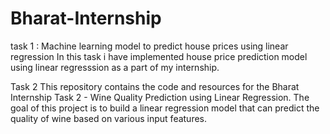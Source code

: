 # Bharat-Internship
task 1 : Machine learning model to predict house prices using linear regression
In this task i have implemented house price prediction model using linear regresssion as a part of my internship.

Task 2 
This repository contains the code and resources for the Bharat Internship Task 2 - Wine Quality Prediction using Linear Regression. The goal of this project is to build a linear regression model that can predict the quality of wine based on various input features.
